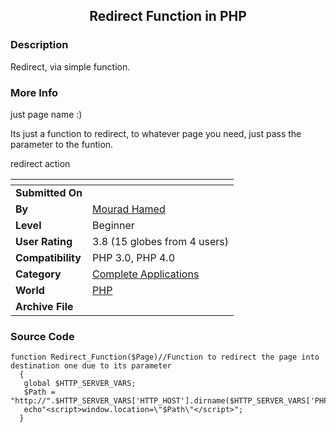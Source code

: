 ﻿<div align="center">

## Redirect Function in PHP


</div>

### Description

Redirect, via simple function.
 
### More Info
 
just page name :)

Its just a function to redirect, to whatever page you need, just pass the parameter to the funtion.

redirect action


<span>             |<span>
---                |---
**Submitted On**   |
**By**             |[Mourad Hamed](https://github.com/Planet-Source-Code/PSCIndex/blob/master/ByAuthor/mourad-hamed.md)
**Level**          |Beginner
**User Rating**    |3.8 (15 globes from 4 users)
**Compatibility**  |PHP 3\.0, PHP 4\.0
**Category**       |[Complete Applications](https://github.com/Planet-Source-Code/PSCIndex/blob/master/ByCategory/complete-applications__8-7.md)
**World**          |[PHP](https://github.com/Planet-Source-Code/PSCIndex/blob/master/ByWorld/php.md)
**Archive File**   |[](https://github.com/Planet-Source-Code/mourad-hamed-redirect-function-in-php__8-618/archive/master.zip)





### Source Code

```
function Redirect_Function($Page)//Function to redirect the page into destination one due to its parameter
  {
   global $HTTP_SERVER_VARS;
   $Path = "http://".$HTTP_SERVER_VARS['HTTP_HOST'].dirname($HTTP_SERVER_VARS['PHP_SELF'])."/".$Page;
   echo"<script>window.location=\"$Path\"</script>";
  }
```

